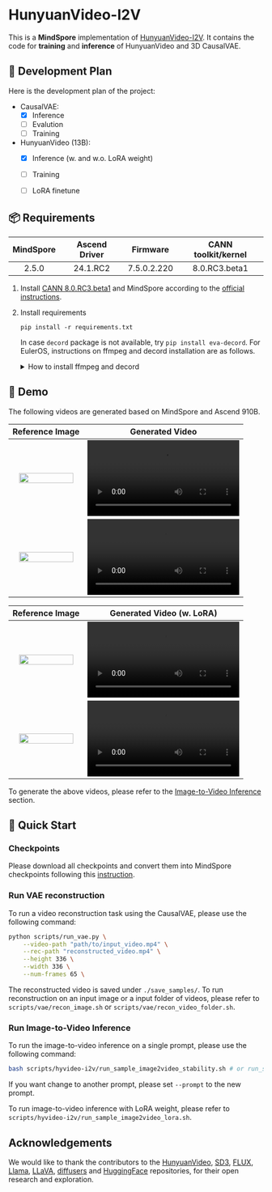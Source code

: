 # HunyuanVideo-I2V

This is a **MindSpore** implementation of [HunyuanVideo-I2V](https://github.com/Tencent/HunyuanVideo-I2V). It contains the code for **training** and **inference** of HunyuanVideo and 3D CausalVAE.


## 📑 Development Plan

Here is the development plan of the project:

- CausalVAE:
    - [x] Inference
    - [ ] Evalution
    - [ ] Training
- HunyuanVideo (13B):
    - [x] Inference (w. and w.o. LoRA weight)
    - [ ] Training
    - [ ] LoRA finetune



## 📦 Requirements


<div align="center">

| MindSpore | Ascend Driver |  Firmware   | CANN toolkit/kernel |
|:---------:|:-------------:|:-----------:|:-------------------:|
|   2.5.0   |  24.1.RC2     | 7.5.0.2.220 |  8.0.RC3.beta1      |

</div>

1. Install
   [CANN 8.0.RC3.beta1](https://www.hiascend.com/developer/download/community/result?module=cann&cann=8.0.RC3.beta1)
   and MindSpore according to the [official instructions](https://www.mindspore.cn/install).
2. Install requirements
    ```shell
    pip install -r requirements.txt
    ```
    In case `decord` package is not available, try `pip install eva-decord`.
    For EulerOS, instructions on ffmpeg and decord installation are as follows.

    <details onclose>
    <summary>How to install ffmpeg and decord</summary>

    ```
    1. install ffmpeg 4, referring to https://ffmpeg.org/releases
        wget https://ffmpeg.org/releases/ffmpeg-4.0.1.tar.bz2 --no-check-certificate
        tar -xvf ffmpeg-4.0.1.tar.bz2
        mv ffmpeg-4.0.1 ffmpeg
        cd ffmpeg
        ./configure --enable-shared         # --enable-shared is needed for sharing libavcodec with decord
        make -j 64
        make install

    2. install decord, referring to https://github.com/dmlc/decord?tab=readme-ov-file#install-from-source
        git clone --recursive https://github.com/dmlc/decord
        cd decord
        rm build && mkdir build && cd build
        cmake .. -DUSE_CUDA=0 -DCMAKE_BUILD_TYPE=Release
        make -j 64
        make install
        cd ../python
        python3 setup.py install --user
    ```

    </details>

## 🎥 Demo

The following videos are generated based on MindSpore and Ascend 910B.

|  Reference Image | Generated Video |
|:----------------:|:----------------:|
| <img src="https://github.com/user-attachments/assets/051a662d-ec52-4cc2-b746-be0d36d8c041" width="90%">         |  <video src="https://github.com/user-attachments/assets/7dcf295d-4356-4490-b281-ec1d5d69866b" width="100%"> </video>        |
|  <img src="https://github.com/user-attachments/assets/c385a11f-60c7-4919-b0f1-bc5e715f673c" width="90%">         |       <video src="https://github.com/user-attachments/assets/73315093-5c58-4b2c-8231-154f36124f76" width="100%"> </video>        |

|  Reference Image | Generated Video (w. LoRA) |
|:----------------:|:----------------:|
| <img src="https://github.com/user-attachments/assets/e28140e7-2038-43a6-8ce8-9d738649c356" width="90%">          |  <video src="https://github.com/user-attachments/assets/fc0638f8-e342-4994-96d6-4234d692cb5e" width="100%"> </video>        |
|  <img src="https://github.com/user-attachments/assets/058ce139-1f2c-4aac-9700-dbcd8c847117" width="90%">         |       <video src="https://github.com/user-attachments/assets/e6bba358-2385-499e-ae81-67176cc8a806" width="100%"> </video>        |

To generate the above videos, please refer to the [Image-to-Video Inference](#run-image-to-video-inference) section.

## 🚀 Quick Start

### Checkpoints

Please download all checkpoints and convert them into MindSpore checkpoints following this [instruction](./ckpts/README.md).

### Run VAE reconstruction

To run a video reconstruction task using the CausalVAE, please use the following command:
```bash
python scripts/run_vae.py \
    --video-path "path/to/input_video.mp4" \
    --rec-path "reconstructed_video.mp4" \
    --height 336 \
    --width 336 \
    --num-frames 65 \
```
The reconstructed video is saved under `./save_samples/`. To run reconstruction on an input image or a input folder of videos, please refer to `scripts/vae/recon_image.sh` or `scripts/vae/recon_video_folder.sh`.


<!-- ### Run Text-to-Video Inference

To run the text-to-video inference on a single prompt, please use the following command:
```bash
bash scripts/hyvideo/run_t2v_sample.sh
```
If you want change to another prompt, please set `--prompt` to the new prompt. -->

### Run Image-to-Video Inference

To run the image-to-video inference on a single prompt, please use the following command:
```bash
bash scripts/hyvideo-i2v/run_sample_image2video_stability.sh # or run_sample_image2video_dynamic.sh
```
If you want change to another prompt, please set `--prompt` to the new prompt.

To run image-to-video inference with LoRA weight, please refer to `scripts/hyvideo-i2v/run_sample_image2video_lora.sh`.


## Acknowledgements

We would like to thank the contributors to the [HunyuanVideo](https://arxiv.org/abs/2412.03603), [SD3](https://huggingface.co/stabilityai/stable-diffusion-3-medium), [FLUX](https://github.com/black-forest-labs/flux), [Llama](https://github.com/meta-llama/llama), [LLaVA](https://github.com/haotian-liu/LLaVA), [diffusers](https://github.com/huggingface/diffusers) and [HuggingFace](https://huggingface.co) repositories, for their open research and exploration.
